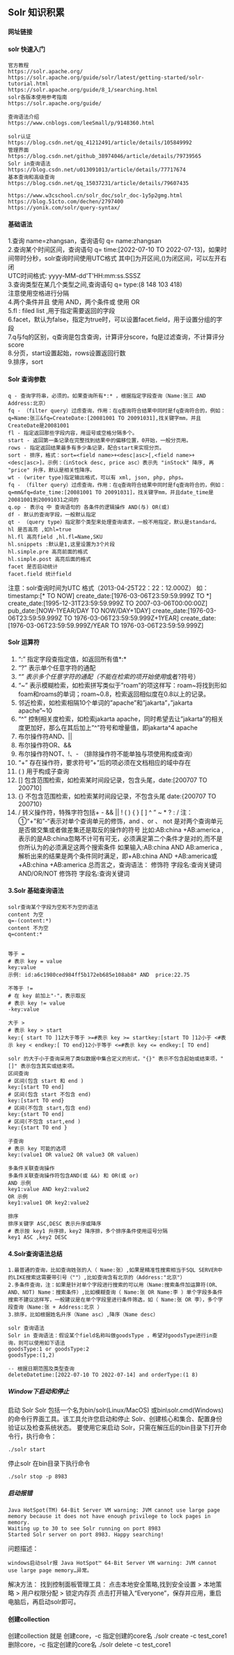 ## Solr 知识积累

#### 网址链接

#### solr 快速入门

````
官方教程
https://solr.apache.org/
https://solr.apache.org/guide/solr/latest/getting-started/solr-tutorial.html
https://solr.apache.org/guide/8_1/searching.html
solr各版本使用参考指南
https://solr.apache.org/guide/

查询语法介绍
https://www.cnblogs.com/leeSmall/p/9148360.html

solr认证
https://blog.csdn.net/qq_41212491/article/details/105849992
管理界面
https://blog.csdn.net/github_38974046/article/details/79739565
Solr in查询语法
https://blog.csdn.net/u013091013/article/details/77717674
基本查询和高级查询
https://blog.csdn.net/qq_15037231/article/details/79607435

https://www.w3cschool.cn/solr_doc/solr_doc-1y5p2gmg.html
https://blog.51cto.com/dechen/2797400
https://yonik.com/solr/query-syntax/
````

#### 基础语法

1.查询 name=zhangsan，查询语句 q= name:zhangsan  
2.查询某个时间区间，查询语句 q= time:[2022-07-10 TO 2022-07-13]，如果时间带时分秒，solr查询时间使用UTC格式
其中[]为开区间,()为闭区间，可以左开右闭  
UTC时间格式: yyyy-MM-dd'T'HH:mm:ss.SSSZ  
3.查询类型在某几个类型之间,查询语句 q= type:(8 148 103 418)  
注意使用空格进行分隔  
4.两个条件并且 使用 AND，两个条件或 使用 OR  
5.fl : filed list ,用于指定需要返回的字段  
6.facet，默认为false，指定为true时，可以设置facet.field，用于设置分组的字段  
7.q与fq的区别，q查询是包含查询，计算评分score，fq是过滤查询，不计算评分score  
8.分页，start设置起始，rows设置返回行数  
9.排序，sort

#### Solr 查询参数

````
q - 查询字符串，必须的。如果查询所有*:* ，根据指定字段查询（Name:张三 AND Address:北京）
fq - （filter query）过虑查询，作用：在q查询符合结果中同时是fq查询符合的，例如：q=Name:张三&fq=CreateDate:[20081001 TO 20091031],找关键字mm，并且CreateDate是20081001
fl - 指定返回那些字段内容，用逗号或空格分隔多个。
start - 返回第一条记录在完整找到结果中的偏移位置，0开始，一般分页用。
rows - 指定返回结果最多有多少条记录，配合start来实现分页。
sort - 排序，格式：sort=<field name>+<desc|asc>[,<field name>+<desc|asc>]。示例：（inStock desc, price asc）表示先 "inStock" 降序, 再 "price" 升序，默认是相关性降序。
wt - (writer type)指定输出格式，可以有 xml, json, php, phps。
fq - （filter query）过虑查询，作用：在q查询符合结果中同时是fq查询符合的，例如：q=mm&fq=date_time:[20081001 TO 20091031]，找关键字mm，并且date_time是20081001到20091031之间的
q.op - 表示q 中 查询语句的 各条件的逻辑操作 AND(与) OR(或) 
df - 默认的查询字段，一般默认指定
qt - （query type）指定那个类型来处理查询请求，一般不用指定，默认是standard。
hl 是否高亮 ,如hl=true
hl.fl 高亮field ,hl.fl=Name,SKU
hl.snippets :默认是1,这里设置为3个片段
hl.simple.pre 高亮前面的格式 
hl.simple.post 高亮后面的格式 
facet 是否启动统计 
facet.field 统计field 
````

注意：solr查询时间为UTC 格式（2013-04-25T22：22：12.000Z）
如：
timestamp:[* TO NOW]
create_date:[1976-03-06T23:59:59.999Z TO *]
create_date:[1995-12-31T23:59:59.999Z TO 2007-03-06T00:00:00Z]
pub_date:[NOW-1YEAR/DAY TO NOW/DAY+1DAY]
create_date:[1976-03-06T23:59:59.999Z TO 1976-03-06T23:59:59.999Z+1YEAR]
create_date:[1976-03-06T23:59:59.999Z/YEAR TO 1976-03-06T23:59:59.999Z]

#### Solr 运算符

1. “:” 指定字段查指定值，如返回所有值*:*
2. “?” 表示单个任意字符的通配
3. “*” 表示多个任意字符的通配（不能在检索的项开始使用*或者?符号）
4. “~” 表示模糊检索，如检索拼写类似于”roam”的项这样写：roam~将找到形如foam和roams的单词；roam~0.8，检索返回相似度在0.8以上的记录。
5. 邻近检索，如检索相隔10个单词的”apache”和”jakarta”，”jakarta apache”~10
6. “^” 控制相关度检索，如检索jakarta apache，同时希望去让”jakarta”的相关度更加好，那么在其后加上”^”符号和增量值，即jakarta^4 apache
7. 布尔操作符AND、||
8. 布尔操作符OR、&&
9. 布尔操作符NOT、!、- （排除操作符不能单独与项使用构成查询）
10. “+” 存在操作符，要求符号”+”后的项必须在文档相应的域中存在
11. ( ) 用于构成子查询
12. [] 包含范围检索，如检索某时间段记录，包含头尾，date:[200707 TO 200710]
13. {} 不包含范围检索，如检索某时间段记录，不包含头尾
    date:{200707 TO 200710}
14. / 转义操作符，特殊字符包括+ - && || ! ( ) { } [ ] ^ ” ~ * ? : /
    注：①“+”和”-“表示对单个查询单元的修饰，and 、or 、 not 是对两个查询单元是否做交集或者做差集还是取反的操作的符号
    比如:AB:china +AB:america ,表示的是AB:china忽略不计可有可无，必须满足第二个条件才是对的,而不是你所认为的必须满足这两个搜索条件
    如果输入:AB:china AND AB:america ,解析出来的结果是两个条件同时满足，即+AB:china AND +AB:america或+AB:china +AB:america
    总而言之，查询语法：  修饰符 字段名:查询关键词 AND/OR/NOT 修饰符 字段名:查询关键词

#### 3.Solr 基础查询语法

````
solr查询某个字段为空和不为空的语法
content 为空
q=-(content:*)
content 不为空
q=content:*


等于 =
# 表示 key = value
key:value
示例: id:a6c1980ced984ff5b172eb685e108ab8* AND  price:22.75

不等于 !=
# 在 key 前加上"-"，表示取反
# 表示 key != value
-key:value

大于 >
# 表示 key > start
key:{ start TO ]12大于等于 >=#表示 key >= startkey:[start TO ]12小于 <#表示 key < endkey:[ TO end}12小于等于 <=#表示 key <= endkey:[ TO end]

solr 的大于小于查询采用了类似数据中集合定义的形式，"{}" 表示不包含起始或结束项，"[]" 表示包含其实或结束项。
区间查询
# 区间(包含 start 和 end )
key:[start TO end]
# 区间(包含 start 不包含 end)
key:[start TO end}
# 区间(不包含 start,包含 end)
key:{start TO end]
# 区间(不包含 start,end )
key:{start TO end }

子查询
# 表示 key 可能的选项
key:(value1 OR value2 OR value3 OR valuen)

多条件关联查询操作
多条件关联查询操作符包含AND(或 &&) 和 OR(或 or)
AND 示例
key1:value AND key2:value2
OR 示例
key1:value1 OR key2:value2

排序
排序关键字 ASC,DESC 表示升序或降序
# 表示按 key1 升序排，key2 降序排，多个排序条件使用逗号分隔
key1 ASC ,key2 DESC
````

#### 4.Solr查询语法总结

```
1.最普通的查询，比如查询姓张的人（ Name:张）,如果是精准性搜索相当于SQL SERVER中的LIKE搜索这需要带引号（""）,比如查询含有北京的（Address:"北京"）
2.多条件查询，注：如果是针对单个字段进行搜索的可以用（Name:搜索条件加运算符(OR、AND、NOT) Name：搜索条件）,比如模糊查询（ Name:张 OR Name:李 ）单个字段多条件搜索不建议这样写，一般建议是在单个字段里进行条件筛选，如（ Name:张 OR 李），多个字段查询（Name:张 + Address:北京 ）
3.排序，比如根据姓名升序（Name asc）,降序（Name desc）

solr 查询语法
Solr in 查询语法：假设某个field名称叫做goodsType ，希望对goodsType进行in查询，则可以使用如下语法
goodsType:1 or goodsType:2
goodsType:(1,2)

-- 根据日期范围及类型查询
deleteDatetime:[2022-07-10 TO 2022-07-14] and orderType:(1 8)
```

##### Window下启动和停止

启动 Solr
Solr 包括一个名为bin/solr(Linux/MacOS) 或bin\solr.cmd(Windows)的命令行界面工具。该工具允许您启动和停止
Solr、创建核心和集合、配置身份验证以及检查系统状态。
要使用它来启动 Solr，只需在解压后的bin目录下打开命令行，执行命令：

````
./solr start
````

停止solr
在bin目录下执行命令

````
./solr stop -p 8983
````

##### 启动报错

````
Java HotSpot(TM) 64-Bit Server VM warning: JVM cannot use large page memory because it does not have enough privilege to lock pages in memory.
Waiting up to 30 to see Solr running on port 8983
Started Solr server on port 8983. Happy searching!
````

问题描述：

````
windows启动solr报 Java HotSpot™ 64-Bit Server VM warning: JVM cannot use large page memory…异常。
````

解决方法：
找到控制面板管理工具：
点击本地安全策略,找到安全设置 > 本地策略 > 用户权限分配 > 锁定内存页
点击打开输入“Everyone”，保存并应用，重启电脑后，再启动solr即可。

#### 创建collection

创建collection 就是 创建core，-c 指定创建的core名
./solr create -c test_core1
删除core，-c 指定创建的core名
./solr delete -c test_core1
